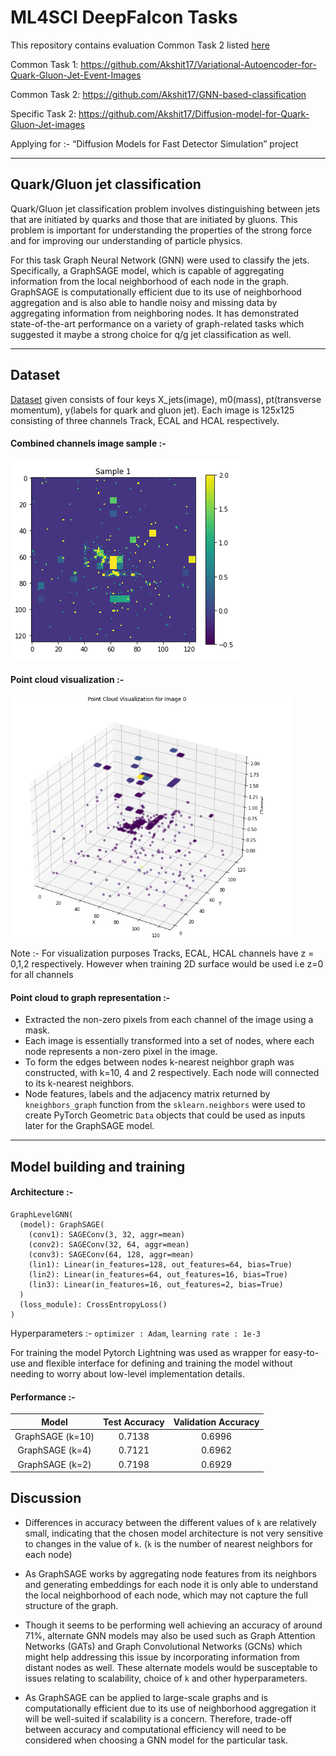 # ML4SCI DeepFalcon Tasks

This repository contains evaluation Common Task 2 listed [here](https://docs.google.com/document/d/1bwRaHc0IYIcFOokMcW-mYJv2i24iP1mm08ALTSyQ4EI/edit#)

Common Task 1: https://github.com/Akshit17/Variational-Autoencoder-for-Quark-Gluon-Jet-Event-Images

Common Task 2:  https://github.com/Akshit17/GNN-based-classification

Specific Task 2: https://github.com/Akshit17/Diffusion-model-for-Quark-Gluon-Jet-images

Applying for :- “Diffusion Models for Fast Detector Simulation” project

---
## Quark/Gluon jet classification

Quark/Gluon jet classification problem involves distinguishing between jets that are initiated by quarks and those that are initiated by gluons. This problem is important for understanding the properties of the strong force and for improving our understanding of particle physics. 

For this task Graph Neural Network (GNN)  were used to classify the jets. Specifically, a GraphSAGE model, which is capable of aggregating information from the local neighborhood of each node in the graph. GraphSAGE is computationally efficient due to its use of neighborhood aggregation and is also able to handle noisy and missing data by aggregating information from neighboring nodes. It has demonstrated state-of-the-art performance on a variety of graph-related tasks which suggested it maybe a strong choice for q/g jet classification as well.


---
## Dataset
[Dataset](https://drive.google.com/file/d/1WO2K-SfU2dntGU4Bb3IYBp9Rh7rtTYEr/view?usp=sharing) given consists of four keys X_jets(image), m0(mass), pt(transverse momentum), y(labels for quark and gluon jet). 
Each image is 125x125 consisting of three channels Track, ECAL and HCAL respectively.

#### Combined channels image sample :-
![Combined channels sample 1](./assets/Sample_1_VIRIDIS.PNG?raw=true)

#### Point cloud visualization :-
<img src="./assets/point_cloud.PNG" alt="drawing" style="width:450px;"/>

Note :- For visualization purposes Tracks, ECAL, HCAL channels have z = 0,1,2 respectively. However when training 2D surface would be used i.e z=0 for all channels

#### Point cloud to graph representation :-
 * Extracted the non-zero pixels from each channel of the image using a mask.
 * Each image is essentially transformed into a set of nodes, where each node represents a non-zero pixel in the image. 
 * To form the edges between nodes k-nearest neighbor graph was constructed, with k=10, 4 and 2 respectively. Each node will connected to its k-nearest neighbors.
 * Node features, labels and the adjacency matrix returned by `kneighbors_graph` function from the `sklearn.neighbors` were used to create PyTorch Geometric `Data` objects that could be used as inputs later for the GraphSAGE model.


---
## Model building and training

#### Architecture :-

```
GraphLevelGNN(
  (model): GraphSAGE(
    (conv1): SAGEConv(3, 32, aggr=mean)
    (conv2): SAGEConv(32, 64, aggr=mean)
    (conv3): SAGEConv(64, 128, aggr=mean)
    (lin1): Linear(in_features=128, out_features=64, bias=True)
    (lin2): Linear(in_features=64, out_features=16, bias=True)
    (lin3): Linear(in_features=16, out_features=2, bias=True)
  )
  (loss_module): CrossEntropyLoss()
)
```
Hyperparameters :- `optimizer : Adam`, `learning rate : 1e-3`

For training the model Pytorch Lightning was used as wrapper for easy-to-use and flexible interface for defining and training the model without needing to worry about low-level implementation details.

#### Performance :-

| Model | Test Accuracy | Validation Accuracy | 
| :-------: | :----: | :----: | 
| GraphSAGE (k=10) | 0.7138 | 0.6996 | 
| GraphSAGE (k=4) | 0.7121 | 0.6962 | 
| GraphSAGE (k=2) |  0.7198 | 0.6929 | 



## Discussion

*  Differences in accuracy between the different values of `k` are relatively small, indicating that the chosen model architecture is not very sensitive to changes in the value of `k`.  (`k` is the number of nearest neighbors for each node)

* As GraphSAGE works by aggregating node features from its neighbors and generating embeddings for each node it is only able to understand the local neighborhood of each node, which may not capture the full structure of the graph. 

* Though it seems to be performing well achieving an accuracy of around 71%, alternate GNN models may also be used such as Graph Attention Networks (GATs) and Graph Convolutional Networks (GCNs) which might help addressing this issue by incorporating information from distant nodes as well. These alternate models would be susceptable to issues relating to scalability, choice of `k` and other hyperparameters.

* As GraphSAGE can be applied to large-scale graphs and is computationally efficient due to its use of neighborhood aggregation it will be well-suited if scalability is a concern. Therefore, trade-off between accuracy and computational efficiency will need to be considered when choosing a GNN model for the particular task.


